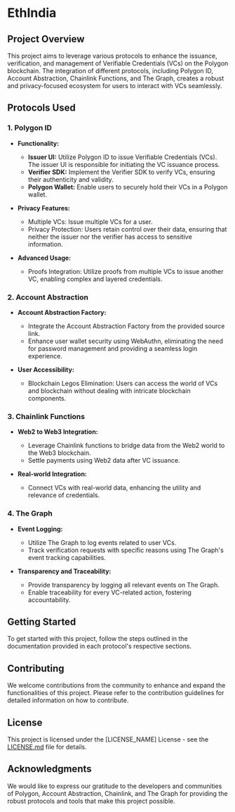 # EthIndia

## Project Overview

This project aims to leverage various protocols to enhance the issuance, verification, and management of Verifiable Credentials (VCs) on the Polygon blockchain. The integration of different protocols, including Polygon ID, Account Abstraction, Chainlink Functions, and The Graph, creates a robust and privacy-focused ecosystem for users to interact with VCs seamlessly.

## Protocols Used

### 1. Polygon ID

- **Functionality:**

  - **Issuer UI:** Utilize Polygon ID to issue Verifiable Credentials (VCs). The issuer UI is responsible for initiating the VC issuance process.
  - **Verifier SDK:** Implement the Verifier SDK to verify VCs, ensuring their authenticity and validity.
  - **Polygon Wallet:** Enable users to securely hold their VCs in a Polygon wallet.

- **Privacy Features:**

  - Multiple VCs: Issue multiple VCs for a user.
  - Privacy Protection: Users retain control over their data, ensuring that neither the issuer nor the verifier has access to sensitive information.

- **Advanced Usage:**
  - Proofs Integration: Utilize proofs from multiple VCs to issue another VC, enabling complex and layered credentials.

### 2. Account Abstraction

- **Account Abstraction Factory:**

  - Integrate the Account Abstraction Factory from the provided source link.
  - Enhance user wallet security using WebAuthn, eliminating the need for password management and providing a seamless login experience.

- **User Accessibility:**
  - Blockchain Legos Elimination: Users can access the world of VCs and blockchain without dealing with intricate blockchain components.

### 3. Chainlink Functions

- **Web2 to Web3 Integration:**

  - Leverage Chainlink functions to bridge data from the Web2 world to the Web3 blockchain.
  - Settle payments using Web2 data after VC issuance.

- **Real-world Integration:**
  - Connect VCs with real-world data, enhancing the utility and relevance of credentials.

### 4. The Graph

- **Event Logging:**

  - Utilize The Graph to log events related to user VCs.
  - Track verification requests with specific reasons using The Graph's event tracking capabilities.

- **Transparency and Traceability:**
  - Provide transparency by logging all relevant events on The Graph.
  - Enable traceability for every VC-related action, fostering accountability.

## Getting Started

To get started with this project, follow the steps outlined in the documentation provided in each protocol's respective sections.

## Contributing

We welcome contributions from the community to enhance and expand the functionalities of this project. Please refer to the contribution guidelines for detailed information on how to contribute.

## License

This project is licensed under the [LICENSE_NAME] License - see the [LICENSE.md](LICENSE.md) file for details.

## Acknowledgments

We would like to express our gratitude to the developers and communities of Polygon, Account Abstraction, Chainlink, and The Graph for providing the robust protocols and tools that make this project possible.
